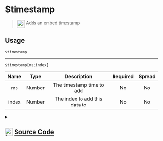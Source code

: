 # $timestamp
> <img align="top" src="https://upload.wikimedia.org/wikipedia/commons/thumb/e/e4/Infobox_info_icon.svg/160px-Infobox_info_icon.svg.png?20150409153300" alt="image" width="25" height="auto"> Adds an embed timestamp
## Usage
```
$timestamp
```
---
```
$timestamp[ms;index]
```
| Name | Type | Description | Required | Spread
| :---: | :---: | :---: | :---: | :---: |
ms | Number | The timestamp time to add | No | No
index | Number | The index to add this data to | No | No
<details>
<summary>
    
## <img align="top" src="https://cdn4.iconfinder.com/data/icons/iconsimple-logotypes/512/github-512.png" alt="image" width="25" height="auto">  [Source Code](https://github.com/tryforge/ForgeScript-V2/blob/main/src/native/timestamp.ts)
    
</summary>
    
```ts
import { ColorResolvable } from "discord.js"
import { ArgType, NativeFunction, Return } from "../structures"

export default new NativeFunction({
    name: "$timestamp",
    version: "1.0.0",
    description: "Adds an embed timestamp",
    unwrap: true,
    args: [
        {
            name: "ms",
            description: "The timestamp time to add",
            type: ArgType.Number,
            rest: false
        },
        {
            name: "index",
            description: "The index to add this data to",
            rest: false,
            type: ArgType.Number
        }
    ],
    brackets: false,
    execute(ctx, [ timestamp, index ]) {
        if (!this.hasFields) {
            ctx.container.embed(0).setTimestamp()
            return Return.success()
        }

        ctx.container.embed((index ?? 1) - 1).setTimestamp(timestamp ?? Date.now())
        return Return.success()
    },
})
```
    
</details>